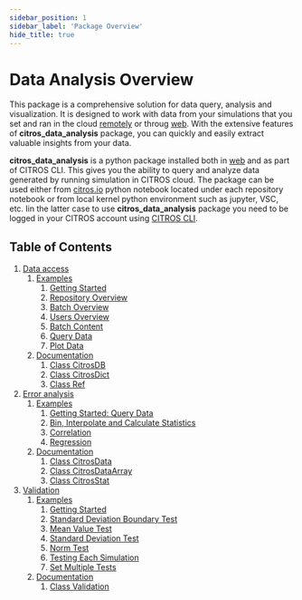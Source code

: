 ```yaml
---
sidebar_position: 1
sidebar_label: 'Package Overview'
hide_title: true
---
```

# Data Analysis Overview

This package is a comprehensive solution for data query, analysis and visualization. It is designed to work with data from your simulations that you set and ran in the cloud [remotely](https://citros.io/doc/docs_tutorials#working-with-citros-cli---online) or throug [web](https://citros.io/). With the extensive features of **citros_data_analysis** package, you can quickly and easily extract valuable insights from your data.

**citros_data_analysis** is a python package installed both in [web](https://citros.io/) and as part of CITROS CLI.
This gives you the ability to query and analyze data generated by running simulation in CITROS cloud.
The package can be used either from [citros.io](https://citros.io/) python notebook located under each repository notebook or from local kernel python environment such as jupyter, VSC, etc. Iin the latter case to use **citros_data_analysis** package you need to be logged in your CITROS account using [CITROS CLI](https://citros.io/doc/docs_cli/overview/cli_quickstart#run-remotely-on-the-cloud).

## Table of Contents

1. [Data access](data_access/index.md)
    1. [Examples](data_access/getting_started.md)
        1. [Getting Started](data_access/getting_started.md)
        2. [Repository Overview](data_access/repository_overview.md)
        3. [Batch Overview](data_access/batch_overview.md)
        4. [Users Overview](data_access/users_overview.md)
        5. [Batch Content](data_access/batch_content.md)
        6. [Query Data](data_access/query_data.md)
        7. [Plot Data](data_access/plot_data.md)
    2. [Documentation](documentation/data_access/citros_db.md)
        1. [Class CitrosDB](documentation/data_access/citros_db.md)
        2. [Class CitrosDict](documentation/data_access/citros_dict.md)
        3. [Class Ref](documentation/data_access/references.md)
2. [Error analysis](error_analysis/index.md)
    1. [Examples](error_analysis/getting_started_query_data.md)
        1. [Getting Started: Query Data](error_analysis/getting_started_query_data.md)
        2. [Bin, Interpolate and Calculate Statistics](error_analysis/statistics.md)
        3. [Correlation](error_analysis/correlation.md)
        4. [Regression](error_analysis/regression.md)
    2. [Documentation](documentation/error_analysis/citros_data.md)
        1. [Class CitrosData](documentation/error_analysis/citros_data.md)
        2. [Class CitrosDataArray](documentation/error_analysis/citros_data_array.md)
        3. [Class CitrosStat](documentation/error_analysis/citros_stat.md)
3. [Validation](validation/index.md)
    1. [Examples](validation/getting_started.md)
        1. [Getting Started](validation/getting_started.md)
        2. [Standard Deviation Boundary Test](validation/standard_deviation_boundary_test.md)
        3. [Mean Value Test](validation/mean_value_test.md)
        4. [Standard Deviation Test](validation/standard_deviation_test.md)
        5. [Norm Test](validation/norm_test.md)
        6. [Testing Each Simulation](validation/testing_each_simulation.md)
        7. [Set Multiple Tests](validation/set_multiple_tests.md)
    2. [Documentation](documentation/validation/validation.md)
        1. [Class Validation](documentation/validation/validation.md)